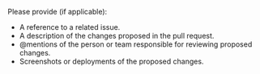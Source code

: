 Please provide (if applicable):

- A reference to a related issue.
- A description of the changes proposed in the pull request.
- @mentions of the person or team responsible for reviewing proposed changes.
- Screenshots or deployments of the proposed changes.
